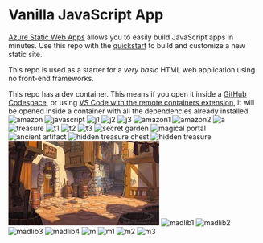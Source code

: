 # Vanilla JavaScript App

[Azure Static Web Apps](https://docs.microsoft.com/azure/static-web-apps/overview) allows you to easily build JavaScript apps in minutes. Use this repo with the [quickstart](https://docs.microsoft.com/azure/static-web-apps/getting-started?tabs=vanilla-javascript) to build and customize a new static site.

This repo is used as a starter for a _very basic_ HTML web application using no front-end frameworks.

This repo has a dev container. This means if you open it inside a [GitHub Codespace](https://github.com/features/codespaces), or using [VS Code with the remote containers extension](https://code.visualstudio.com/docs/remote/containers), it will be opened inside a container with all the dependencies already installed.
![amazon](https://github.com/agamgoyal19/my-first-static-web-app/assets/86164231/6847db36-508e-4274-978c-97f9b36c3245)
![javascript](https://github.com/agamgoyal19/my-first-static-web-app/assets/86164231/2b3ff47c-eca0-4849-8596-bff807dfc64e)
![j1](https://github.com/agamgoyal19/my-first-static-web-app/assets/86164231/36ff878d-4dd8-44c5-b0b2-f42b134d8ecb)
![j2](https://github.com/agamgoyal19/my-first-static-web-app/assets/86164231/838d870a-7187-4274-9bec-34d9b8378a75)
![j3](https://github.com/agamgoyal19/my-first-static-web-app/assets/86164231/675606a2-a478-43c1-a13b-27f30e90c3e5)
![amazon1](https://github.com/agamgoyal19/my-first-static-web-app/assets/86164231/195f3e87-d38b-4afc-ad28-901653e67c12)
![amazon2](https://github.com/agamgoyal19/my-first-static-web-app/assets/86164231/a2b6f9f6-a9be-43ff-917d-99a805eb5f79)
![a](https://github.com/agamgoyal19/my-first-static-web-app/assets/86164231/20ea6947-194f-440c-94a2-2ac4083deec5)
![treasure](https://github.com/agamgoyal19/my-first-static-web-app/assets/86164231/1e22e878-59ba-435d-8bd1-23f8a9155920)
![t1](https://github.com/agamgoyal19/my-first-static-web-app/assets/86164231/d0b9188e-8f56-4829-bff0-742d1d6588d6)
![t2](https://github.com/agamgoyal19/my-first-static-web-app/assets/86164231/375907c3-70ed-4cc5-b46d-2e36b1cc06f0)
![t3](https://github.com/agamgoyal19/my-first-static-web-app/assets/86164231/f6f956ea-0834-4826-90d8-eca567133df0)
![secret garden](https://github.com/agamgoyal19/my-first-static-web-app/assets/86164231/7cb73620-181f-4b25-9c61-90fd36c7ad08)
![magical portal](https://github.com/agamgoyal19/my-first-static-web-app/assets/86164231/fb9771c0-2ca7-4d5d-b162-6acc4579a987)
![ancient artifact](https://github.com/agamgoyal19/my-first-static-web-app/assets/86164231/2b8ed078-3b10-4c08-ab83-69b2fdd4bd03)
![hidden treasure chest](https://github.com/agamgoyal19/my-first-static-web-app/assets/86164231/567ca250-402c-4873-aa80-e5cfb19cd596)
![hidden treasure](https://github.com/agamgoyal19/my-first-static-web-app/assets/86164231/abd820cc-78d8-43bb-b575-09793991fbb5)
![village](https://raw.githubusercontent.com/agamgoyal19/my-first-static-web-app/main/src/midterm/adventure/village.jpg)
![madlib1](https://github.com/agamgoyal19/my-first-static-web-app/assets/86164231/98471544-705c-4148-a72e-44274cc53ea3)
![madlib2](https://github.com/agamgoyal19/my-first-static-web-app/assets/86164231/d43f1a15-a805-4334-bee0-65c6881d5c89)
![madlib3](https://github.com/agamgoyal19/my-first-static-web-app/assets/86164231/be765899-d08b-4866-a4ae-9cb8ef561db8)
![madlib4](https://github.com/agamgoyal19/my-first-static-web-app/assets/86164231/9081859c-75e9-45e8-890f-1a7129f28949)
![m](https://github.com/agamgoyal19/my-first-static-web-app/assets/86164231/d78d095a-8a23-422b-8797-878349ac3b20)
![m1](https://github.com/agamgoyal19/my-first-static-web-app/assets/86164231/b37802d3-6166-406e-88f1-cc8c00d5914e)
![m2](https://github.com/agamgoyal19/my-first-static-web-app/assets/86164231/93f79470-3806-4957-9088-406af7bfb9f8)
![m3](https://github.com/agamgoyal19/my-first-static-web-app/assets/86164231/9a404070-f7e1-4fb3-80da-0a886b27a7ca)
